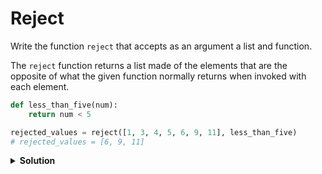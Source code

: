 # Reject

Write the function `reject` that accepts as an argument a list and function.

The `reject` function returns a list made of the elements that are the opposite of what the given function normally returns when invoked with each element.

```python
def less_than_five(num):
    return num < 5

rejected_values = reject([1, 3, 4, 5, 6, 9, 11], less_than_five)
# rejected_values = [6, 9, 11]
```

<details><summary><b>Solution</b></summary>

```python
def main():
    
    # return the opposite of a given function
    def opposite(func, param):
	    return not func(param)

    # reject function
    def reject(lst, func):
	return_lst = []

            # test each element for the opposite
	    for item in lst:
		    if opposite(func, item) == True:
		        return_lst.append(item)
    
            # return the opposite elements
	    return return_lst

if __name__ == "__main__":
    main()
```
</details>